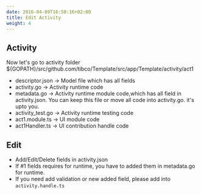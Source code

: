 ```yaml
---
date: 2016-04-09T16:50:16+02:00
title: Edit Activity
weight: 4
---
```



## Activity

Now let's go to activity folder ${GOPATH}/src/github.com/tibco/Template/src/app/Template/activity/act1

* descriptor.json   -> Model file which has all fields
* activity.go   -> Activity runtime code
* metadata.go   -> Activity runtime module code,which has all field in activity.json. You can keep this file or move all code into activity.go. it's upto you.
* activity_test.go   -> Activity runtime testing code
* act1.module.ts -> UI module code
* act1Handler.ts -> UI contribution handle code

## Edit

* Add/Edit/Delete fields in activity.json
* If #1 fields requires for runtime, you have to added them in metadata.go for runtime.
* If you need add validation or new added field, please add into `activity.handle.ts`

